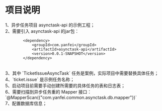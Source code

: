 # 项目说明
1、异步任务项目 asynctask-api 的示例工程；</br>
2、需要引入 asynctask-api 的jar包：</br>

```
        <dependency>
            <groupId>com.yanfei</groupId>
            <artifactId>asynctask-api</artifactId>
            <version>0.0.1-SNAPSHOT</version>
        </dependency>
```

</br>
3、其中 `TicketIssueAsyncTask` 任务是案例，实际项目中需要替换具体任务；</br>
4、`ticket.issue` 是示例任务名称；</br>
5、启动项目前需要手动创建所需要的具体任务的表和日志表；</br>
6、需要扫描到异步任务重的 Mapper 接口：</br>
  `@MapperScan({"com.yanfei.common.asynctask.db.mapper"})`
  </br>
7、配置数据库信息；</br>
